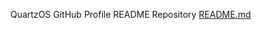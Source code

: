 QuartzOS GitHub Profile README Repository
[README.md](https://github.com/QuartzBSD/.github/blob/main/profile/README.md)
